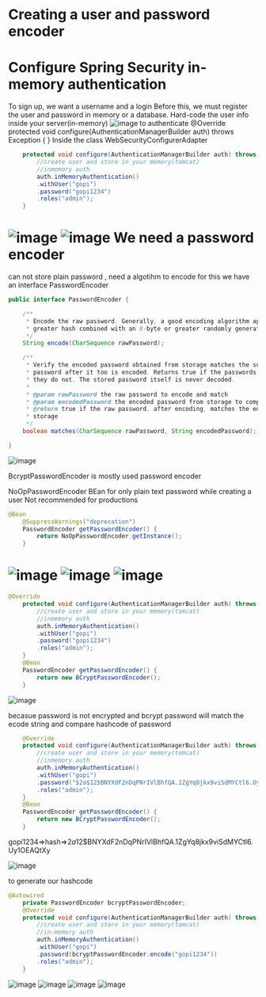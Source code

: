 Creating a user and password encoder
==============================
Configure Spring Security in-memory authentication
================================================
To sign up, we want a username and a login
Before this, we must register the user and password in memory or a database.
Hard-code the user info inside your server(in-memory)
![image](https://github.com/user-attachments/assets/e52c83b1-d906-4971-91fc-76e64e58f7ae)
to authenticate
@Override
	protected void configure(AuthenticationManagerBuilder auth) throws Exception {
	}
Inside the class WebSecurityConfigurerAdapter 
```java @Override
	protected void configure(AuthenticationManagerBuilder auth) throws Exception {
		//create user and store in your memory(tomcat)
		//inmemory auth
		auth.inMemoryAuthentication()
		.withUser("gopi")
		.password("gopi1234")
		.roles("admin");
	}
```
![image](https://github.com/user-attachments/assets/03292482-b21c-4fc0-91e5-9c24c7304f27)
![image](https://github.com/user-attachments/assets/f8cf8e20-34d0-4a86-8d6b-ba26e25cb013)
We need a password encoder
==================
can not store plain password , need a algotihm to encode
for this we have an interface PasswordEncoder
```java
public interface PasswordEncoder {

	/**
	 * Encode the raw password. Generally, a good encoding algorithm applies a SHA-1 or
	 * greater hash combined with an 8-byte or greater randomly generated salt.
	 */
	String encode(CharSequence rawPassword);

	/**
	 * Verify the encoded password obtained from storage matches the submitted raw
	 * password after it too is encoded. Returns true if the passwords match, false if
	 * they do not. The stored password itself is never decoded.
	 *
	 * @param rawPassword the raw password to encode and match
	 * @param encodedPassword the encoded password from storage to compare with
	 * @return true if the raw password, after encoding, matches the encoded password from
	 * storage
	 */
	boolean matches(CharSequence rawPassword, String encodedPassword);

}
```
![image](https://github.com/user-attachments/assets/ebf8bada-4517-4dfd-9956-801d3c240bd5)

BcryptPasswordEncoder is mostly used password encoder

NoOpPasswordEncoder BEan for only plain text password while creating a user
Not recommended for productions

```java
@Bean
	@SuppressWarnings("deprecation")
	PasswordEncoder getPasswordEncoder() {
		return NoOpPasswordEncoder.getInstance();
	}
```
 ![image](https://github.com/user-attachments/assets/d592da1d-fdf1-46e1-ba65-116ced48d35c)
![image](https://github.com/user-attachments/assets/e8d09d3e-f0a2-4522-9deb-ca8b3667f777)
![image](https://github.com/user-attachments/assets/53055703-dc78-4348-b0b0-a1717ec70ba9)
================================================
```java
@Override
	protected void configure(AuthenticationManagerBuilder auth) throws Exception {
		//create user and store in your memory(tomcat)
		//inmemory auth
		auth.inMemoryAuthentication()
		.withUser("gopi")
		.password("gopi1234")
		.roles("admin");
	}
	@Bean
	PasswordEncoder getPasswordEncoder() {
		return new BCryptPasswordEncoder();
	}
```

![image](https://github.com/user-attachments/assets/a74190ad-9767-4428-a2af-d65f8a8b057b)

becasue password is not encrypted and bcrypt password will match the ecode string
and compare hashcode of password
```java
	@Override
	protected void configure(AuthenticationManagerBuilder auth) throws Exception {
		//create user and store in your memory(tomcat)
		//inmemory auth
		auth.inMemoryAuthentication()
		.withUser("gopi")
		.password("$2a$12$BNYXdF2nDqPNrIVlBhfQA.1ZgYq8jkx9viSdMYCtl6.Uy1OEAQtXy")
		.roles("admin");
	}
	@Bean
	PasswordEncoder getPasswordEncoder() {
		return new BCryptPasswordEncoder();
	}
```

gopi1234=>hash=>$2a$12$BNYXdF2nDqPNrIVlBhfQA.1ZgYq8jkx9viSdMYCtl6.Uy1OEAQtXy

![image](https://github.com/user-attachments/assets/b6e2f5f4-9c37-44af-adb8-653771291fa1)

to generate our hashcode
```java
@Autowired
	private PasswordEncoder bcryptPasswordEncoder;
	@Override
	protected void configure(AuthenticationManagerBuilder auth) throws Exception {
		//create user and store in your memory(tomcat)
		//in-memory auth
		auth.inMemoryAuthentication()
		.withUser("gopi")
		.password(bcryptPasswordEncoder.encode("gopi1234"))
		.roles("admin");
	}
```

![image](https://github.com/user-attachments/assets/5451ba3e-4278-49da-8fb8-de604b3ea96b)
![image](https://github.com/user-attachments/assets/8d8c6cc8-c817-4bc0-a131-02ccf0573e2c)
![image](https://github.com/user-attachments/assets/a06dd717-7fd4-4041-9d0c-4b3b22e85500)
![image](https://github.com/user-attachments/assets/b78f3348-18bd-428f-b33b-bd5c2242f963)

